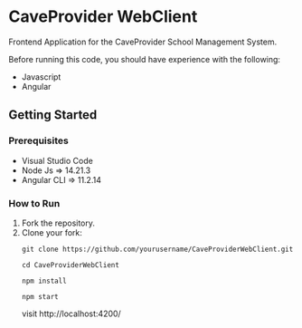 # CaveProvider WebClient

Frontend Application for the CaveProvider School Management System.

Before running this code, you should have experience with the following:
- Javascript
- Angular

## Getting Started

### Prerequisites
 - Visual Studio Code
 - Node Js => 14.21.3
 - Angular CLI => 11.2.14

### How to Run
1. Fork the repository.
2. Clone your fork:
   ```
   git clone https://github.com/yourusername/CaveProviderWebClient.git
   ```
   ```
   cd CaveProviderWebClient
   ```
   ```
   npm install
   ```
   ```
   npm start
   ```
   visit http://localhost:4200/
